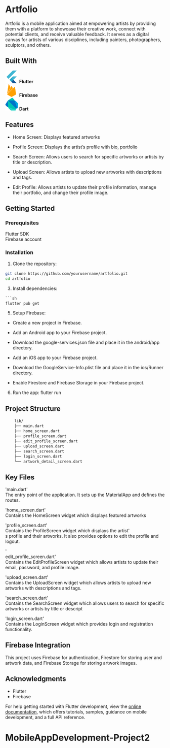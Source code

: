 # Artfolio

Artfolio is a mobile application aimed at empowering artists by providing them with a platform to showcase their creative work, connect with potential clients, and receive valuable feedback. It serves as a digital canvas for artists of various disciplines, including painters, photographers, sculptors, and others.

## Built With

<div style="display: flex; flex-direction: column;">
    <div>
        <img src="https://raw.githubusercontent.com/devicons/devicon/master/icons/flutter/flutter-original.svg" alt="Flutter" width="40" height="40" />
        <strong>Flutter</strong>
    </div>
    <div>
        <img src="https://raw.githubusercontent.com/devicons/devicon/master/icons/firebase/firebase-plain.svg" alt="Firebase" width="40" height="40" />
        <strong>Firebase</strong>
    </div>
    <div>
        <img src="https://raw.githubusercontent.com/devicons/devicon/master/icons/dart/dart-original.svg" alt="Dart" width="40" height="40" />
        <strong>Dart</strong>
    </div>
</div>

## Features

  - Home Screen: Displays featured artworks
    
  - Profile Screen: Displays the artist’s profile with bio, portfolio
    
  - Search Screen: Allows users to search for specific artworks or artists by title or description.
    
  - Upload Screen: Allows artists to upload new artworks with descriptions and tags.
    
  - Edit Profile: Allows artists to update their profile information, manage their portfolio, and change their profile image.

## Getting Started

### Prerequisites
  Flutter SDK <br>
  Firebase account

### Installation
  
  1. Clone the repository:  

```sh
git clone https://github.com/yourusername/artfolio.git
cd artfolio
```
  
  3. Install dependencies:

    ```sh
    flutter pub get
  
  5. Setup Firebase:

   - Create a new project in Firebase.

   - Add an Android app to your Firebase project.

   - Download the google-services.json file and place it in the android/app directory.

   - Add an iOS app to your Firebase project.

   - Download the GoogleService-Info.plist file and place it in the ios/Runner directory.

   - Enable Firestore and Firebase Storage in your Firebase project.

  6. Run the app:
    flutter run

## Project Structure
        lib/
        ├── main.dart
        ├── home_screen.dart
        ├── profile_screen.dart
        ├── edit_profile_screen.dart
        ├── upload_screen.dart
        ├── search_screen.dart
        ├── login_screen.dart
        └── artwork_detail_screen.dart

## Key Files

'main.dart' <br>
The entry point of the application. It sets up the MaterialApp and defines the routes.

'home_screen.dart'<br>
Contains the HomeScreen widget which displays featured artworks

'profile_screen.dart'<br>
Contains the ProfileScreen widget which displays the artist'<br>s profile and their artworks. It also provides options to edit the profile and logout.

'<br>edit_profile_screen.dart'<br>
Contains the EditProfileScreen widget which allows artists to update their email, password, and profile image.

'upload_screen.dart'<br>
Contains the UploadScreen widget which allows artists to upload new artworks with descriptions and tags.

'search_screen.dart'<br>
Contains the SearchScreen widget which allows users to search for specific artworks or artists by title or descript

'login_screen.dart'<br>
Contains the LoginScreen widget which provides login and registration functionality.

## Firebase Integration
This project uses Firebase for authentication, Firestore for storing user and artwork data, and Firebase Storage for storing artwork images.

## Acknowledgments

- Flutter 
- Firebase


For help getting started with Flutter development, view the
[online documentation](https://docs.flutter.dev/), which offers tutorials,
samples, guidance on mobile development, and a full API reference.
# MobileAppDevelopment-Project2

